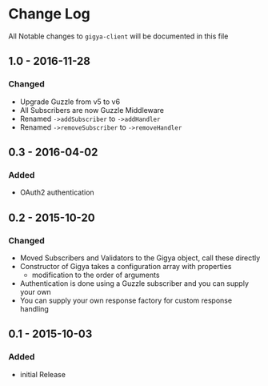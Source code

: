 # Change Log

All Notable changes to `gigya-client` will be documented in this file

## 1.0 - 2016-11-28

### Changed
- Upgrade Guzzle from v5 to v6
- All Subscribers are now Guzzle Middleware
- Renamed `->addSubscriber` to `->addHandler`
- Renamed `->removeSubscriber` to `->removeHandler`

## 0.3 - 2016-04-02

### Added
- OAuth2 authentication

## 0.2 - 2015-10-20

### Changed
- Moved Subscribers and Validators to the Gigya object, call these directly
- Constructor of Gigya takes a configuration array with properties
  - modification to the order of arguments
- Authentication is done using a Guzzle subscriber and you can supply your own
- You can supply your own response factory for custom response handling

## 0.1 - 2015-10-03

### Added
- initial Release

